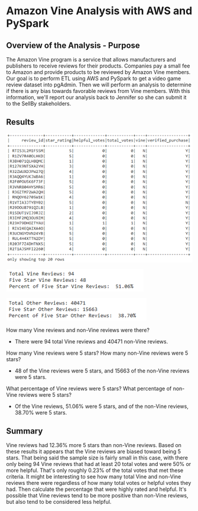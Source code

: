 # Amazon Vine Analysis with AWS and PySpark

## Overview of the Analysis - Purpose

The Amazon Vine program is a service that allows manufacturers and publishers to receive reviews for their products. Companies pay a small fee to Amazon and provide products to be reviewed by Amazon Vine members. Our goal is to perform ETL using AWS and PySpark to get a video game review dataset into pgAdmin. Then we will perform an analysis to determine if there is any bias towards favorable reviews from Vine members. With this information, we'll report our analysis back to Jennifer so she can submit it to the SellBy stakeholders. 

## Results

![Vine Review Table](Images/vine_review_table.png)

![Vine Analysis](Images/vine_review_analysis.png)

![Non-Vine Analysis](Images/non_vine_review_analysis.png)

How many Vine reviews and non-Vine reviews were there?
  - There were 94 total Vine reviews and 40471 non-Vine reviews.
  
How many Vine reviews were 5 stars? How many non-Vine reviews were 5 stars?
  - 48 of the Vine reviews were 5 stars, and 15663 of the non-Vine reviews were 5 stars. 
  
What percentage of Vine reviews were 5 stars? What percentage of non-Vine reviews were 5 stars?
  - Of the Vine reviews, 51.06% were 5 stars, and of the non-Vine reviews, 38.70% were 5 stars. 

## Summary

Vine reviews had 12.36% more 5 stars than non-Vine reviews. Based on these results it appears that the Vine reviews are biased toward being 5 stars. That being said the sample size is fairly small in this case, with there only being 94 Vine reviews that had at least 20 total votes and were 50% or more helpful. That's only roughly 0.23% of the total votes that met these criteria. It might be interesting to see how many total Vine and non-Vine reviews there were regardless of how many total votes or helpful votes they had. Then calculate the percentage that were highly rated and helpful. It's possible that Vine reviews tend to be more positive than non-Vine reviews, but also tend to be considered less helpful. 
